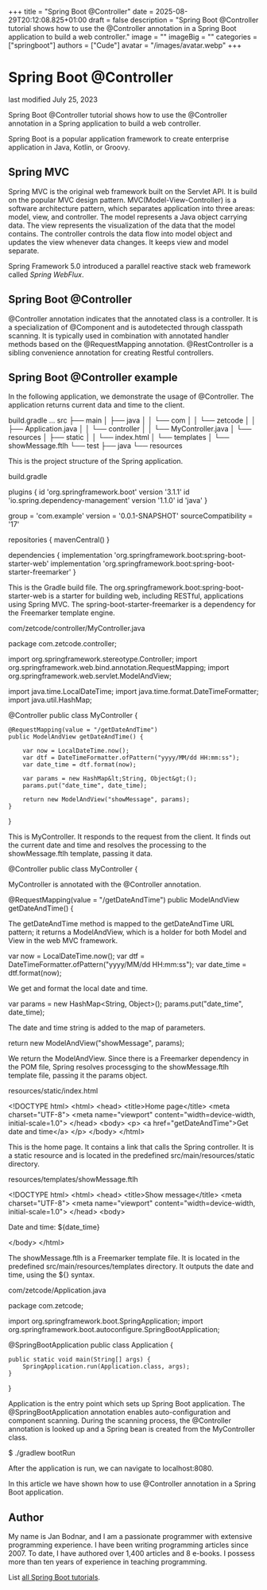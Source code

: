 +++
title = "Spring Boot @Controller"
date = 2025-08-29T20:12:08.825+01:00
draft = false
description = "Spring Boot @Controller tutorial shows how to use the @Controller annotation in a Spring Boot application to build a web controller."
image = ""
imageBig = ""
categories = ["springboot"]
authors = ["Cude"]
avatar = "/images/avatar.webp"
+++

# Spring Boot @Controller

last modified July 25, 2023

Spring Boot @Controller tutorial shows how to use the @Controller
annotation in a Spring application to build a web controller.

Spring Boot is a popular application framework to create enterprise
application in Java, Kotlin, or Groovy.

## Spring MVC

Spring MVC is the original web framework built on the Servlet API. It
is build on the popular MVC design pattern.
MVC(Model-View-Controller) is a software architecture pattern, which
separates application into three areas: model, view, and controller. The model
represents a Java object carrying data. The view represents the visualization of
the data that the model contains. The controller controls the data flow into
model object and updates the view whenever data changes. It keeps view and model
separate.

Spring Framework 5.0 introduced a parallel reactive stack web framework called
*Spring WebFlux*.

## Spring Boot @Controller

@Controller annotation indicates that the annotated class is a
controller. It is a specialization of @Component and is
autodetected through classpath scanning. It is typically used in combination
with annotated handler methods based on the
@RequestMapping annotation. @RestController is a sibling
convenience annotation for creating Restful controllers.

## Spring Boot @Controller example

In the following application, we demonstrate the usage of
@Controller. The application returns current data and time to the
client.

build.gradle
...
src
├── main
│   ├── java
│   │   └── com
│   │       └── zetcode
│   │           ├── Application.java
│   │           └── controller
│   │               └── MyController.java
│   └── resources
│       ├── static
│       │   └── index.html
│       └── templates
│           └── showMessage.ftlh
└── test
    ├── java
    └── resources

This is the project structure of the Spring application.

build.gradle
  

plugins {
    id 'org.springframework.boot' version '3.1.1'
    id 'io.spring.dependency-management' version '1.1.0'
    id 'java'
}

group = 'com.example'
version = '0.0.1-SNAPSHOT'
sourceCompatibility = '17'

repositories {
    mavenCentral()
}

dependencies {
    implementation 'org.springframework.boot:spring-boot-starter-web'
    implementation 'org.springframework.boot:spring-boot-starter-freemarker'
}

This is the Gradle build file. The 
org.springframework.boot:spring-boot-starter-web is a starter for
building web, including RESTful, applications using Spring MVC.
The spring-boot-starter-freemarker is a dependency for the
Freemarker template engine. 

com/zetcode/controller/MyController.java
  

package com.zetcode.controller;

import org.springframework.stereotype.Controller;
import org.springframework.web.bind.annotation.RequestMapping;
import org.springframework.web.servlet.ModelAndView;

import java.time.LocalDateTime;
import java.time.format.DateTimeFormatter;
import java.util.HashMap;

@Controller
public class MyController {

    @RequestMapping(value = "/getDateAndTime")
    public ModelAndView getDateAndTime() {

        var now = LocalDateTime.now();
        var dtf = DateTimeFormatter.ofPattern("yyyy/MM/dd HH:mm:ss");
        var date_time = dtf.format(now);

        var params = new HashMap&lt;String, Object&gt;();
        params.put("date_time", date_time);

        return new ModelAndView("showMessage", params);
    }
}

This is MyController. It responds to the request from the client.
It finds out the current date and time and resolves the processing to the
showMessage.ftlh template, passing it data.

@Controller
public class MyController {

MyController is annotated with the @Controller
annotation.

@RequestMapping(value = "/getDateAndTime")
public ModelAndView getDateAndTime() {

The getDateAndTime method is mapped to the
getDateAndTime URL pattern; it returns a ModelAndView,
which is a holder for both Model and View in the web MVC framework.

var now = LocalDateTime.now();
var dtf = DateTimeFormatter.ofPattern("yyyy/MM/dd HH:mm:ss");
var date_time = dtf.format(now);

We get and format the local date and time.

var params = new HashMap&lt;String, Object&gt;();
params.put("date_time", date_time);

The date and time string is added to the map of parameters.

return new ModelAndView("showMessage", params);

We return the ModelAndView. Since there is a Freemarker dependency
in the POM file, Spring resolves processging to the showMessage.ftlh
template file, passing it the params object.

resources/static/index.html
  

&lt;!DOCTYPE html&gt;
&lt;html&gt;
    &lt;head&gt;
        &lt;title&gt;Home page&lt;/title&gt;
        &lt;meta charset="UTF-8"&gt;
        &lt;meta name="viewport" content="width=device-width, initial-scale=1.0"&gt;
    &lt;/head&gt;
    &lt;body&gt;
        &lt;p&gt;
            &lt;a href="getDateAndTime"&gt;Get date and time&lt;/a&gt;
        &lt;/p&gt;
    &lt;/body&gt;
&lt;/html&gt;

This is the home page. It contains a link that calls the Spring controller. It
is a static resource and is located in the predefined
src/main/resources/static directory.

resources/templates/showMessage.ftlh
  

&lt;!DOCTYPE html&gt;
&lt;html&gt;
&lt;head&gt;
    &lt;title&gt;Show message&lt;/title&gt;
    &lt;meta charset="UTF-8"&gt;
    &lt;meta name="viewport" content="width=device-width, initial-scale=1.0"&gt;
&lt;/head&gt;
&lt;body&gt;

Date and time: ${date_time}

&lt;/body&gt;
&lt;/html&gt;

The showMessage.ftlh is a Freemarker template file. It is located
in the predefined src/main/resources/templates directory. It
outputs the date and time, using the ${} syntax.

com/zetcode/Application.java
  

package com.zetcode;

import org.springframework.boot.SpringApplication;
import org.springframework.boot.autoconfigure.SpringBootApplication;

@SpringBootApplication
public class Application  {

    public static void main(String[] args) {
        SpringApplication.run(Application.class, args);
    }
}

Application is the entry point which sets up Spring Boot
application. The @SpringBootApplication annotation enables
auto-configuration and component scanning. During the scanning process, the
@Controller annotation is looked up and a Spring bean is created
from the MyController class.

$ ./gradlew bootRun

After the application is run, we can navigate to localhost:8080.

In this article we have shown how to use @Controller annotation
in a Spring Boot application.

## Author

My name is Jan Bodnar, and I am a passionate programmer with extensive
programming experience. I have been writing programming articles since 2007.
To date, I have authored over 1,400 articles and 8 e-books. I possess more
than ten years of experience in teaching programming.

List [all Spring Boot tutorials](/springboot/).